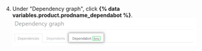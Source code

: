 4. Under "Dependency graph", click **{% data variables.product.prodname_dependabot %}**.
  ![Dependency graph, {% data variables.product.prodname_dependabot %} tab](/assets/images/help/dependabot/dependabot-tab-beta.png)
